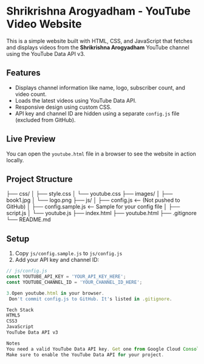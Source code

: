 # Shrikrishna Arogyadham - YouTube Video Website

This is a simple website built with HTML, CSS, and JavaScript that fetches and displays videos from the **Shrikrishna Arogyadham** YouTube channel using the YouTube Data API v3.

##  Features

- Displays channel information like name, logo, subscriber count, and video count.
- Loads the latest videos using YouTube Data API.
- Responsive design using custom CSS.
- API key and channel ID are hidden using a separate `config.js` file (excluded from GitHub).

## Live Preview

You can open the `youtube.html` file in a browser to see the website in action locally.

## Project Structure
├── css/
│ ├── style.css
│ └── youtube.css
├── images/
│ ├── book1.jpg
│ └── logo.png
├── js/
│ ├── config.js <-- (Not pushed to GitHub)
│ ├── config.sample.js <-- Sample for your config file
│ ├── script.js
│ └── youtube.js
├── index.html
├── youtube.html
├── .gitignore
└── README.md

## Setup

1. Copy `js/config.sample.js` to `js/config.js`
2. Add your API key and channel ID:

```js
// js/config.js
const YOUTUBE_API_KEY = 'YOUR_API_KEY_HERE';
const YOUTUBE_CHANNEL_ID = 'YOUR_CHANNEL_ID_HERE';

3.Open youtube.html in your browser.
 Don't commit config.js to GitHub. It's listed in .gitignore.

Tech Stack
HTML5
CSS3
JavaScript 
YouTube Data API v3

Notes
You need a valid YouTube Data API key. Get one from Google Cloud Console
Make sure to enable the YouTube Data API for your project.

